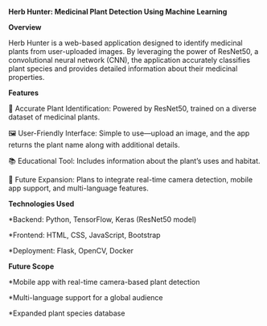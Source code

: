 **Herb Hunter: Medicinal Plant Detection Using Machine Learning**


__Overview__

Herb Hunter is a web-based application designed to identify medicinal plants from user-uploaded images. By leveraging the power of ResNet50, a convolutional neural network (CNN), the application accurately classifies plant species and provides detailed information about their medicinal properties.


__Features__

🌿 Accurate Plant Identification: Powered by ResNet50, trained on a diverse dataset of medicinal plants.

🖼️ User-Friendly Interface: Simple to use—upload an image, and the app returns the plant name along with additional details.

📚 Educational Tool: Includes information about the plant’s uses and habitat.

📱 Future Expansion: Plans to integrate real-time camera detection, mobile app support, and multi-language features.


**Technologies Used**

*Backend: Python, TensorFlow, Keras (ResNet50 model)

*Frontend: HTML, CSS, JavaScript, Bootstrap

*Deployment: Flask, OpenCV, Docker


**Future Scope**

*Mobile app with real-time camera-based plant detection

*Multi-language support for a global audience

*Expanded plant species database
